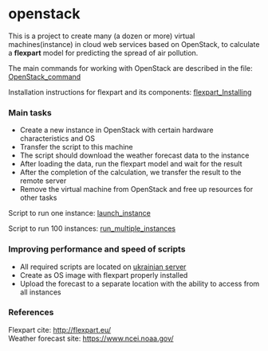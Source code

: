 # openstack

This is a project to create many (a dozen or more) virtual machines(instance) in cloud web services based on OpenStack, to calculate a **flexpart** model for predicting the spread of air pollution.

The main commands for working with OpenStack are described in the file: [OpenStack_command](doc/OpenStack_command.md)

Installation instructions for flexpart  and its components: [flexpart_Installing](doc/flexpart_Installing.md)

### Main tasks

- Create a new instance in OpenStack with certain hardware characteristics and OS
- Transfer the script to this machine
- The script should download the weather forecast data to the instance
- After loading the data, run the flexpart model and wait for the result
- After the completion of the calculation, we transfer the result to the remote server
- Remove the virtual machine from OpenStack and free up resources for other tasks

Script to run one instance: [launch_instance](launch_instance.sh)

Script to run 100 instances: [run_multiple_instances](run_multiple_instances.sh)

### Improving performance and speed of scripts

- All required scripts are located on [ukrainian server](www.env.kiew.ua)
- Create as OS image with flexpart properly installed
- Upload the forecast to a separate location with the ability to access from all instances

### References

Flexpart cite: <http://flexpart.eu/>  
Weather forecast site: <https://www.ncei.noaa.gov/>  
